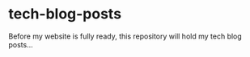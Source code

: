 # tech-blog-posts
Before my website is fully ready, this repository will hold my tech blog posts...
